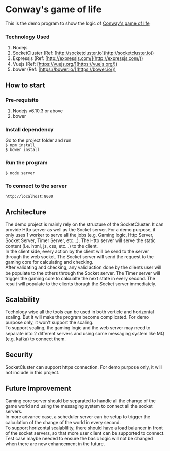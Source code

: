 # Conway's game of life  

This is the demo program to show the logic of [Conway's game of life](https://en.wikipedia.org/wiki/Conway%27s_Game_of_Life)  

### Technology Used   
1. Nodejs  
2. SocketCluster (Ref: [http://socketcluster.io](http://socketcluster.io))  
3. Expressjs (Ref: [http://expressjs.com/](http://expressjs.com/))
4. Vuejs (Ref: [https://vuejs.org/](https://vuejs.org/))  
5. bower (Ref: [https://bower.io/](https://bower.io/))  

## How to start 
### Pre-requisite  
1. Nodejs v6.10.3 or above  
2. bower  

### Install dependency  
Go to the project folder and run  
`$ npm install`  
`$ bower install`

### Run the program  
`$ node server`  

### To connect to the server
`http://localhost:8000`  

## Architecture  
The demo project is mainly rely on the structure of the SocketCluster. It can provide Http server as well as the Socket server.
For a demo purpose, it only uses 1 worker to serve all the jobs (e.g. Gaming logic, Http Server, Socket Server, Timer Server, etc...). The Http server will serve the static content (i.e. html, js, css, etc...) to the client.   
In the client side, every action by the client will be send to the server through the web socket. The Socket server will send the request to the gaming core for calculating and checking.  
After validating and checking, any valid action done by the clients user will be populate to the others through the Socket server.
The Timer server will trigger the gaming core to calcualte the next state in every second. The result will populate to the clients thorugh the Socket server immediately.  

## Scalability  
Techology wise all the tools can be used in both verticle and horizontal scaling. But it will make the program become complicated. For demo purpose only, it won't support the scaling.   
To support scaling, the gaming logic and the web server may need to separate into 2 different servers and using some messaging system like MQ (e.g. kafka) to connect them.

## Security 
SocketCluster can support https connection. For demo purpose only, it will not include in this project.  

## Future Improvement   
Gaming core server should be separated to handle all the change of the game world and using the messaging system to connect all the socket servers.   
In more advance case, a scheduler server can be setup to trigger the calculation of the change of the world in every second.  
To support horizontal scalablility, there should have a load balancer in front of the socket servers, so that more user client can be supported to connect.  
Test case maybe needed to ensure the basic logic will not be changed when there are new enhancement in the future.
